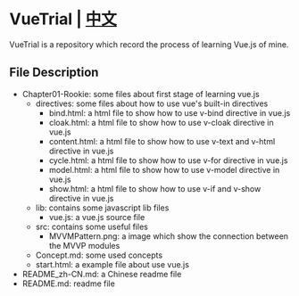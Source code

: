 # VueTrial | [中文](/README_zh-CN.md "中文")
VueTrial is a repository which record the process of learning Vue.js of mine.

## File Description
+ Chapter01-Rookie: some files about first stage of learning vue.js
    - directives: some files about how to use vue's built-in directives
        - bind.html: a html file to show how to use v-bind directive in vue.js
        - cloak.html: a html file to show how to use v-cloak directive in vue.js
        - content.html: a html file to show how to use v-text and v-html directive in vue.js
        - cycle.html: a html file to show how to use v-for directive in vue.js
        - model.html: a html file to show how to use v-model directive in vue.js
        - show.html: a html file to show how to use v-if and v-show directive in vue.js
    - lib: contains some javascript lib files
        - vue.js: a vue.js source file
    - src: contains some useful files
        - MVVMPattern.png: a image which show the connection between the MVVP modules
    - Concept.md: some used concepts 
    - start.html: a example file about use vue.js
+ README_zh-CN.md: a Chinese readme file 
+ README.md: readme file
